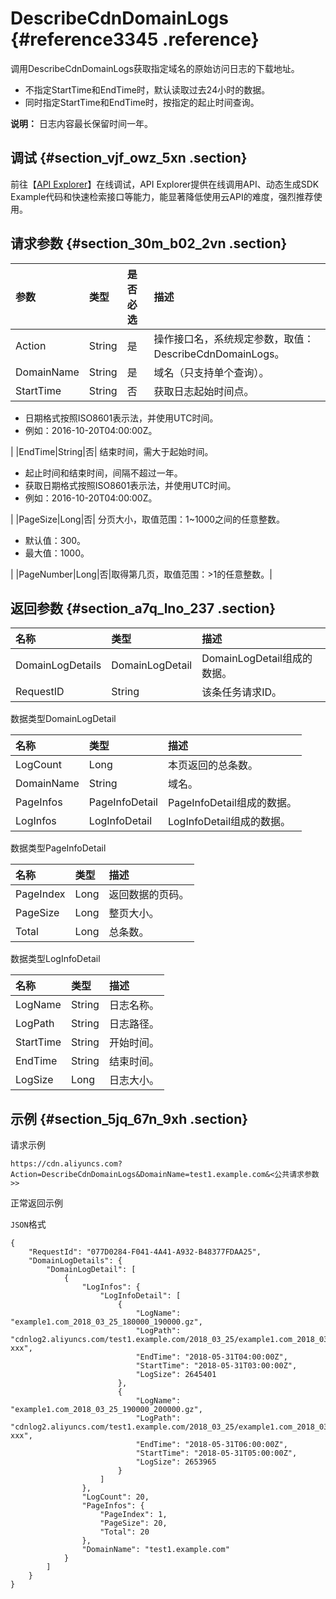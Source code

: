 # DescribeCdnDomainLogs {#reference3345 .reference}

调用DescribeCdnDomainLogs获取指定域名的原始访问日志的下载地址。

-   不指定StartTime和EndTime时，默认读取过去24小时的数据。
-   同时指定StartTime和EndTime时，按指定的起止时间查询。

**说明：** 日志内容最长保留时间一年。

## 调试 {#section_vjf_owz_5xn .section}

前往【[API Explorer](https://api.aliyun.com/#/?product=Cdn&api=DescribeCdnDomainLogs)】在线调试，API Explorer提供在线调用API、动态生成SDK Example代码和快速检索接口等能力，能显著降低使用云API的难度，强烈推荐使用。

## 请求参数 {#section_30m_b02_2vn .section}

|参数|类型|是否必选|描述|
|:-|:-|:---|:-|
|Action|String|是|操作接口名，系统规定参数，取值：DescribeCdnDomainLogs。|
|DomainName|String|是|域名（只支持单个查询）。|
|StartTime|String|否| 获取日志起始时间点。

 -   日期格式按照ISO8601表示法，并使用UTC时间。
-   例如：2016-10-20T04:00:00Z。

 |
|EndTime|String|否| 结束时间，需大于起始时间。

 -   起止时间和结束时间，间隔不超过一年。
-   获取日期格式按照ISO8601表示法，并使用UTC时间。
-   例如：2016-10-20T04:00:00Z。

 |
|PageSize|Long|否| 分页大小，取值范围：1~1000之间的任意整数。

 -   默认值：300。
-   最大值：1000。

 |
|PageNumber|Long|否|取得第几页，取值范围：\>1的任意整数。|

## 返回参数 {#section_a7q_lno_237 .section}

|名称|类型|描述|
|:-|:-|:-|
|DomainLogDetails|DomainLogDetail|DomainLogDetail组成的数据。|
|RequestID|String|该条任务请求ID。|

数据类型DomainLogDetail

|名称|类型|描述|
|:-|:-|:-|
|LogCount|Long|本页返回的总条数。|
|DomainName|String|域名。|
|PageInfos|PageInfoDetail|PageInfoDetail组成的数据。|
|LogInfos|LogInfoDetail|LogInfoDetail组成的数据。|

数据类型PageInfoDetail

|名称|类型|描述|
|:-|:-|:-|
|PageIndex|Long|返回数据的页码。|
|PageSize|Long|整页大小。|
|Total|Long|总条数。|

数据类型LogInfoDetail

|名称|类型|描述|
|:-|:-|:-|
|LogName|String|日志名称。|
|LogPath|String|日志路径。|
|StartTime|String|开始时间。|
|EndTime|String|结束时间。|
|LogSize|Long|日志大小。|

## 示例 {#section_5jq_67n_9xh .section}

请求示例

``` {#codeblock_2qf_jfp_98b}
https://cdn.aliyuncs.com?Action=DescribeCdnDomainLogs&DomainName=test1.example.com&<公共请求参数>>
```

正常返回示例

`JSON`格式

``` {#codeblock_1wo_yk3_5jz}
{
    "RequestId": "077D0284-F041-4A41-A932-B48377FDAA25",
    "DomainLogDetails": {
        "DomainLogDetail": [
            {
                "LogInfos": {
                    "LogInfoDetail": [
                        {
                            "LogName": "example1.com_2018_03_25_180000_190000.gz",
                            "LogPath": "cdnlog2.aliyuncs.com/test1.example.com/2018_03_25/example1.com_2018_03_25_180000_190000.gz?xxx",
                            "EndTime": "2018-05-31T04:00:00Z",
                            "StartTime": "2018-05-31T03:00:00Z",
                            "LogSize": 2645401
                        },
                        {
                            "LogName": "example1.com_2018_03_25_190000_200000.gz",
                            "LogPath": "cdnlog2.aliyuncs.com/test1.example.com/2018_03_25/example1.com_2018_03_25_190000_200000.gz?xxx",
                            "EndTime": "2018-05-31T06:00:00Z",
                            "StartTime": "2018-05-31T05:00:00Z",
                            "LogSize": 2653965
                        }
                    ]
                },
                "LogCount": 20,
                "PageInfos": {
                    "PageIndex": 1,
                    "PageSize": 20,
                    "Total": 20
                },
                "DomainName": "test1.example.com"
            }
        ]
    }
}
```

